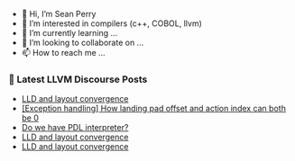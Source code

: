 - 👋 Hi, I’m Sean Perry
- 👀 I’m interested in compilers (c++, COBOL, llvm)
- 🌱 I’m currently learning ...
- 💞️ I’m looking to collaborate on ...
- 📫 How to reach me ...

<!---
s66perry/s66perry is a ✨ special ✨ repository because its `README.md` (this file) appears on your GitHub profile.
You can click the Preview link to take a look at your changes.
--->
### 📕 Latest LLVM Discourse Posts

<!-- DISCOURSE-LLVM:START -->
- [LLD and layout convergence](https://discourse.llvm.org/t/lld-and-layout-convergence/79232#post_7)
- [[Exception handling] How landing pad offset and action index can both be 0](https://discourse.llvm.org/t/exception-handling-how-landing-pad-offset-and-action-index-can-both-be-0/79194#post_3)
- [Do we have PDL interpreter?](https://discourse.llvm.org/t/do-we-have-pdl-interpreter/79255#post_6)
- [LLD and layout convergence](https://discourse.llvm.org/t/lld-and-layout-convergence/79232#post_6)
- [LLD and layout convergence](https://discourse.llvm.org/t/lld-and-layout-convergence/79232#post_5)
<!-- DISCOURSE-LLVM:END -->
